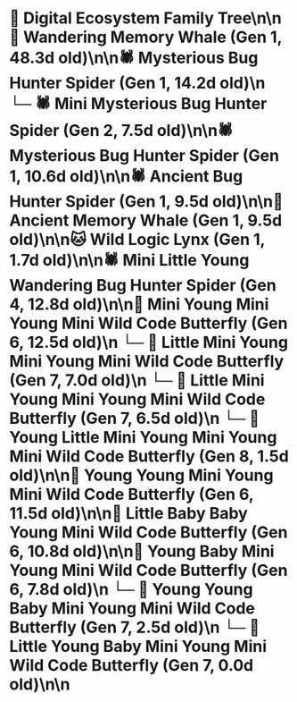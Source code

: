 # 🌳 Digital Ecosystem Family Tree\n\n🐋 Wandering Memory Whale (Gen 1, 48.3d old)\n\n🕷️ Mysterious Bug Hunter Spider (Gen 1, 14.2d old)\n  └─ 🕷️ Mini Mysterious Bug Hunter Spider (Gen 2, 7.5d old)\n\n🕷️ Mysterious Bug Hunter Spider (Gen 1, 10.6d old)\n\n🕷️ Ancient Bug Hunter Spider (Gen 1, 9.5d old)\n\n🐋 Ancient Memory Whale (Gen 1, 9.5d old)\n\n🐱 Wild Logic Lynx (Gen 1, 1.7d old)\n\n🕷️ Mini Little Young Wandering Bug Hunter Spider (Gen 4, 12.8d old)\n\n🦋 Mini Young Mini Young Mini Wild Code Butterfly (Gen 6, 12.5d old)\n  └─ 🦋 Little Mini Young Mini Young Mini Wild Code Butterfly (Gen 7, 7.0d old)\n  └─ 🦋 Little Mini Young Mini Young Mini Wild Code Butterfly (Gen 7, 6.5d old)\n    └─ 🦋 Young Little Mini Young Mini Young Mini Wild Code Butterfly (Gen 8, 1.5d old)\n\n🦋 Young Young Mini Young Mini Wild Code Butterfly (Gen 6, 11.5d old)\n\n🦋 Little Baby Baby Young Mini Wild Code Butterfly (Gen 6, 10.8d old)\n\n🦋 Young Baby Mini Young Mini Wild Code Butterfly (Gen 6, 7.8d old)\n  └─ 🦋 Young Young Baby Mini Young Mini Wild Code Butterfly (Gen 7, 2.5d old)\n  └─ 🦋 Little Young Baby Mini Young Mini Wild Code Butterfly (Gen 7, 0.0d old)\n\n